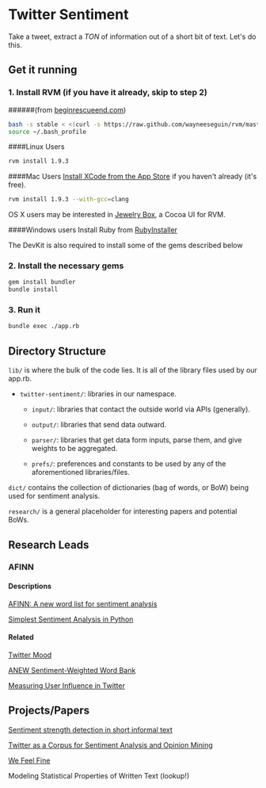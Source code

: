 Twitter Sentiment
=================
Take a tweet, extract a *TON* of information out of a short bit of text.
Let's do this.

Get it running
------------------
### 1. Install RVM (if you have it already, skip to step 2)
######(from [beginrescueend.com](http://beginrescueend.com/))

```bash
bash -s stable < <(curl -s https://raw.github.com/wayneeseguin/rvm/master/binscripts/rvm-installer)
source ~/.bash_profile
```

####Linux Users
```bash
rvm install 1.9.3
```

####Mac Users
[Install XCode from the App Store](http://itunes.apple.com/us/app/xcode/id497799835?mt=12) if you haven't already (it's free).

```bash
rvm install 1.9.3 --with-gcc=clang
```

OS X users may be interested in [Jewelry Box](http://unfiniti.com/software/mac/jewelrybox), a Cocoa UI for RVM.

####Windows users
Install Ruby from [RubyInstaller](http://rubyinstaller.org/downloads/)

The DevKit is also required to install some of the gems described below

### 2. Install the necessary gems
```bash    
gem install bundler
bundle install
```
    
### 3. Run it

```bash
bundle exec ./app.rb
```

Directory Structure
-------------------

`lib/` is where the bulk of the code lies. It is all of the library files used by our app.rb.

- `twitter-sentiment/`: libraries in our namespace.

	- `input/`: libraries that contact the outside world via APIs (generally).

	- `output/`: libraries that send data outward.
	
	- `parser/`: libraries that get data form inputs, parse them, and give weights to be aggregated.
	
	- `prefs/`: preferences and constants to be used by any of the aforementioned libraries/files.



`dict/` contains the collection of dictionaries (bag of words, or BoW) being used for sentiment analysis.

`research/` is a general placeholder for interesting papers and potential BoWs.
	

Research Leads
--------------
### AFINN
#### Descriptions
[AFINN: A new word list for sentiment analysis](http://fnielsen.posterous.com/afinn-a-new-word-list-for-sentiment-analysis)

[Simplest Sentiment Analysis in Python](http://fnielsen.posterous.com/simplest-sentiment-analysis-in-python-with-af)

#### Related
[Twitter Mood](http://www.ccs.neu.edu/home/amislove/twittermood/)

[ANEW Sentiment-Weighted Word Bank](http://csea.phhp.ufl.edu/media/anewmessage.html)

[Measuring User Influence in Twitter](http://an.kaist.ac.kr/~mycha/docs/icwsm2010_cha.pdf)

Projects/Papers
---------------

[Sentiment strength detection in short informal text](http://onlinelibrary.wiley.com/doi/10.1002/asi.21416/abstract)

[Twitter as a Corpus for Sentiment Analysis and Opinion Mining](http://deepthoughtinc.com/wp-content/uploads/2011/01/Twitter-as-a-Corpus-for-Sentiment-Analysis-and-Opinion-Mining.pdf)

[We Feel Fine](http://wefeelfine.org/faq.html)

Modeling Statistical Properties of Written Text (lookup!)
